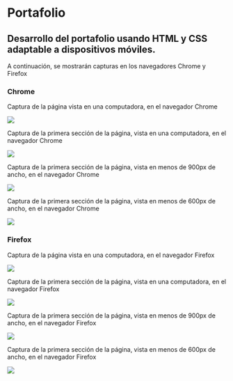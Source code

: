 # Portafolio
## Desarrollo del portafolio usando HTML y CSS adaptable a dispositivos móviles.
<p>A continuación, se mostrarán capturas en los navegadores Chrome y Firefox<p>

<h3>Chrome</h3>
<p>Captura de la página vista en una computadora, en el navegador Chrome</p>
<img src="https://user-images.githubusercontent.com/69527151/96198345-2e94c480-0f1a-11eb-84a5-acaba0a8e45d.png" style="margin: auto;" />
<p>Captura de la primera sección de la página, vista en una computadora, en el navegador Chrome<p>
<img src="https://user-images.githubusercontent.com/69527151/96199896-29d20f80-0f1e-11eb-95bd-fe9da903ea21.png" style="margin: auto;" />
<p>Captura de la primera sección de la página, vista en menos de 900px de ancho, en el navegador Chrome<p>
<img src="https://user-images.githubusercontent.com/69527151/96199918-3c4c4900-0f1e-11eb-91de-86e67677a563.png" style="margin: auto;" />
<p>Captura de la primera sección de la página, vista en menos de 600px de ancho, en el navegador Chrome<p>
<img src="https://user-images.githubusercontent.com/69527151/96199932-4a9a6500-0f1e-11eb-89ac-c543d45175e5.png" style="margin: auto;" />

<h3>Firefox</h3>
<p>Captura de la página vista en una computadora, en el navegador Firefox<p>
<img src="https://user-images.githubusercontent.com/69527151/96198547-c5fa1780-0f1a-11eb-896c-717e0b645286.png" style="margin: auto;" />
<p>Captura de la primera sección de la página, vista en una computadora, en el navegador Firefox<p>
<img src="https://user-images.githubusercontent.com/69527151/96198620-fe015a80-0f1a-11eb-971b-da0882785066.png" style="margin: auto;" />
<p>Captura de la primera sección de la página, vista en menos de 900px de ancho, en el navegador Firefox<p>
<img src="https://user-images.githubusercontent.com/69527151/96198664-14a7b180-0f1b-11eb-9c6d-ec715e8cdaec.png" style="margin: auto;" />
<p>Captura de la primera sección de la página, vista en menos de 600px de ancho, en el navegador Firefox<p>
<img src="https://user-images.githubusercontent.com/69527151/96198723-39038e00-0f1b-11eb-9b80-64cd3a0c0977.png" style="margin: auto;" />
